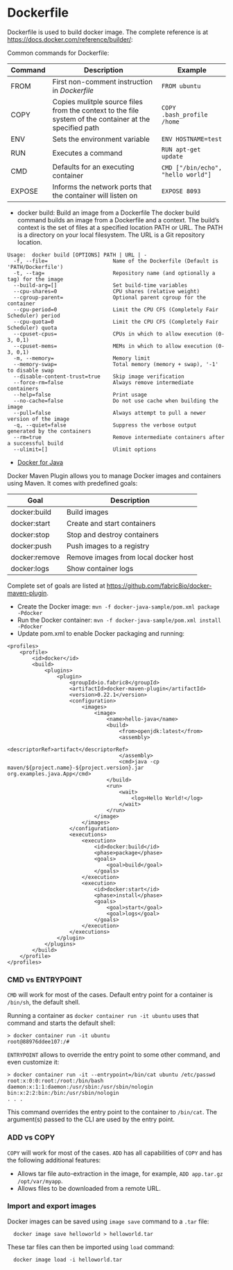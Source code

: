 # Dockerfile
Dockerfile is used to build docker image. The complete reference is at https://docs.docker.com/reference/builder/:

Common commands for Dockerfile:

| Command | Description | Example  |
| ------- | ----------- |------------- |
| FROM    | First non-comment instruction in _Dockerfile_ | `FROM ubuntu`|
| COPY    | Copies mulitple source files from the context to the file system of the container at the specified path | `COPY .bash_profile /home`|
| ENV     | Sets the environment variable | `ENV HOSTNAME=test`|
| RUN     | Executes a command | `RUN apt-get update`|
| CMD     | Defaults for an executing container | `CMD ["/bin/echo", "hello world"]`|
| EXPOSE  | Informs the network ports that the container will listen on | `EXPOSE 8093`|

- docker build: Build an image from a Dockerfile
The docker build command builds an image from a Dockerfile and a context. The build’s context is the set of files at a specified location PATH or URL. The PATH is a directory on your local filesystem. The URL is a Git repository location.
```
Usage:  docker build [OPTIONS] PATH | URL | -
  -f, --file=                     Name of the Dockerfile (Default is 'PATH/Dockerfile')
  -t, --tag=                      Repository name (and optionally a tag) for the image
  --build-arg=[]                  Set build-time variables
  --cpu-shares=0                  CPU shares (relative weight)
  --cgroup-parent=                Optional parent cgroup for the container
  --cpu-period=0                  Limit the CPU CFS (Completely Fair Scheduler) period
  --cpu-quota=0                   Limit the CPU CFS (Completely Fair Scheduler) quota
  --cpuset-cpus=                  CPUs in which to allow execution (0-3, 0,1)
  --cpuset-mems=                  MEMs in which to allow execution (0-3, 0,1)
  -m, --memory=                   Memory limit
  --memory-swap=                  Total memory (memory + swap), '-1' to disable swap
  --disable-content-trust=true    Skip image verification
  --force-rm=false                Always remove intermediate containers
  --help=false                    Print usage
  --no-cache=false                Do not use cache when building the image
  --pull=false                    Always attempt to pull a newer version of the image
  -q, --quiet=false               Suppress the verbose output generated by the containers
  --rm=true                       Remove intermediate containers after a successful build
  --ulimit=[]                     Ulimit options
```

- [Docker for Java](https://github.com/docker/labs/tree/master/developer-tools/java/)

Docker Maven Plugin allows you to manage Docker images and containers using Maven. It comes with predefined goals:

| Goal |	Description |
| ---- | ----------- |
|docker:build|Build images||
|docker:start|Create and start containers|
|docker:stop|Stop and destroy containers|
|docker:push|Push images to a registry|
|docker:remove|Remove images from local docker host|
|docker:logs|Show container logs|

Complete set of goals are listed at https://github.com/fabric8io/docker-maven-plugin.

   - Create the Docker image:
    ```
     mvn -f docker-java-sample/pom.xml package -Pdocker
    ```
   - Run the Docker container:
    ```
    mvn -f docker-java-sample/pom.xml install -Pdocker
    ```
   - Update pom.xml to enable Docker packaging and running:
```
<profiles>
    <profile>
        <id>docker</id>
        <build>
            <plugins>
                <plugin>
                    <groupId>io.fabric8</groupId>
                    <artifactId>docker-maven-plugin</artifactId>
                    <version>0.22.1</version>
                    <configuration>
                        <images>
                            <image>
                                <name>hello-java</name>
                                <build>
                                    <from>openjdk:latest</from>
                                    <assembly>
                                        <descriptorRef>artifact</descriptorRef>
                                    </assembly>
                                    <cmd>java -cp maven/${project.name}-${project.version}.jar org.examples.java.App</cmd>
                                </build>
                                <run>
                                    <wait>
                                        <log>Hello World!</log>
                                    </wait>
                                </run>
                            </image>
                        </images>
                    </configuration>
                    <executions>
                        <execution>
                            <id>docker:build</id>
                            <phase>package</phase>
                            <goals>
                                <goal>build</goal>
                            </goals>
                        </execution>
                        <execution>
                            <id>docker:start</id>
                            <phase>install</phase>
                            <goals>
                                <goal>start</goal>
                                <goal>logs</goal>
                            </goals>
                        </execution>
                    </executions>
                </plugin>
            </plugins>
        </build>
    </profile>
</profiles>  
```

### CMD vs ENTRYPOINT

`CMD` will work for most of the cases. Default entry point for a container is `/bin/sh`, the default shell.

Running a container as `docker container run -it ubuntu` uses that command and starts the default shell:

```
> docker container run -it ubuntu
root@88976ddee107:/#
```

`ENTRYPOINT` allows to override the entry point to some other command, and even customize it:

```
> docker container run -it --entrypoint=/bin/cat ubuntu /etc/passwd
root:x:0:0:root:/root:/bin/bash
daemon:x:1:1:daemon:/usr/sbin:/usr/sbin/nologin
bin:x:2:2:bin:/bin:/usr/sbin/nologin
. . .
```

This command overrides the entry point to the container to `/bin/cat`. The argument(s) passed to the CLI are used by the entry point.

### ADD vs COPY

`COPY` will work for most of the cases. `ADD` has all capabilities of `COPY` and has the following additional features:

- Allows tar file auto-extraction in the image, for example, `ADD app.tar.gz /opt/var/myapp`.
- Allows files to be downloaded from a remote URL.

### Import and export images

Docker images can be saved using `image save` command to a `.tar` file:
```
  docker image save helloworld > helloworld.tar
```
These tar files can then be imported using `load` command:
```
  docker image load -i helloworld.tar
```
